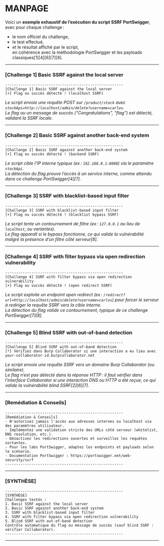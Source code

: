 # MANPAGE

Voici un **exemple exhaustif de l’exécution du script SSRF PortSwigger**, avec pour chaque challenge :  
- le nom officiel du challenge,  
- le test effectué,  
- et le résultat affiché par le script,  
en cohérence avec la méthodologie PortSwigger et les payloads classiques[1][4][6][7][8].

---

### [Challenge 1] Basic SSRF against the local server

```
------------------------------------------------------
[Challenge 1] Basic SSRF against the local server
[+] Flag ou succès détecté ! (localhost SSRF)
```
*Le script envoie une requête POST sur `/product/stock` avec `stockApi=http://localhost/admin/delete?username=carlos`.  
Le flag ou un message de succès (“Congratulations”, “flag”) est détecté, validant la SSRF locale.*

---

### [Challenge 2] Basic SSRF against another back-end system

```
------------------------------------------------------
[Challenge 2] Basic SSRF against another back-end system
[+] Flag ou succès détecté ! (backend SSRF)
```
*Le script cible l’IP interne typique (ex : `192.168.0.1:8080`) via le paramètre `stockApi`.  
La détection du flag prouve l’accès à un service interne, comme attendu dans ce challenge PortSwigger[4][7].*

---

### [Challenge 3] SSRF with blacklist-based input filter

```
------------------------------------------------------
[Challenge 3] SSRF with blacklist-based input filter
[+] Flag ou succès détecté ! (blacklist bypass SSRF)
```
*Le script tente un contournement de filtre (ex : `127.0.0.1` au lieu de `localhost`, ou variantes).  
Le flag apparaît si le bypass fonctionne, ce qui valide la vulnérabilité malgré la présence d’un filtre côté serveur[8].*

---

### [Challenge 4] SSRF with filter bypass via open redirection vulnerability

```
------------------------------------------------------
[Challenge 4] SSRF with filter bypass via open redirection vulnerability
[+] Flag ou succès détecté ! (open redirect SSRF)
```
*Le script exploite un endpoint open redirect (ex : `/redirect?url=http://localhost/admin/delete?username=carlos`) pour forcer le serveur à rediriger la requête SSRF vers la cible interne.  
La détection du flag valide ce contournement, typique de ce challenge PortSwigger[7][8].*

---

### [Challenge 5] Blind SSRF with out-of-band detection

```
------------------------------------------------------
[Challenge 5] Blind SSRF with out-of-band detection
[*] Vérifiez dans Burp Collaborator si une interaction a eu lieu avec your-collaborator-id.burpcollaborator.net
```
*Le script envoie une requête SSRF vers un domaine Burp Collaborator (ou similaire).  
Le flag n’est pas détecté dans la réponse HTTP : il faut vérifier dans l’interface Collaborator si une interaction DNS ou HTTP a été reçue, ce qui valide la vulnérabilité blind SSRF[2][6][7].*

---

### [Remédiation & Conseils]

```
------------------------------------------------------
[Remédiation & Conseils]
- N'autorisez jamais l'accès aux adresses internes ou localhost via des paramètres utilisateur.
- Implémentez une validation stricte des URLs côté serveur (whitelist, DNS resolution, etc.).
- Désactivez les redirections ouvertes et surveillez les requêtes sortantes.
- Pour les labs PortSwigger, adaptez les endpoints et payloads selon le scénario.
- Documentation PortSwigger : https://portswigger.net/web-security/ssrf
------------------------------------------------------
```

---

### [SYNTHÈSE]

```
------------------------------------------------------
[SYNTHÈSE]
Challenges testés :
1. Basic SSRF against the local server
2. Basic SSRF against another back-end system
3. SSRF with blacklist-based input filter
4. SSRF with filter bypass via open redirection vulnerability
5. Blind SSRF with out-of-band detection
Contrôle automatique du flag ou message de succès (sauf blind SSRF : vérifier Collaborator).
------------------------------------------------------
```

---
